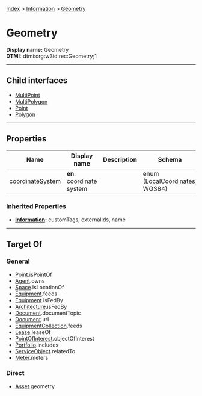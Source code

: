 [Index](../../index.md) > [Information](../Information.md) > [Geometry](#)
# Geometry

**Display name:** Geometry<br />
**DTMI:** dtmi:org:w3id:rec:Geometry;1

---

## Child interfaces
* [MultiPoint](MultiPoint.md)
* [MultiPolygon](MultiPolygon.md)
* [Point](Point.md)
* [Polygon](Polygon.md)

---

## Properties

|Name|Display name|Description|Schema|Writable|
|-|-|-|-|-|
|coordinateSystem|**en**: coordinate system||enum (LocalCoordinates, WGS84)|True|
### Inherited Properties
* **[Information](../Information.md):** customTags, externalIds, name

---

## Target Of
### General
* [Point](../../Point/Point.md).isPointOf
* [Agent](../../Agent/Agent.md).owns
* [Space](../../Space/Space.md).isLocationOf
* [Equipment](../../Asset/Equipment/Equipment.md).feeds
* [Equipment](../../Asset/Equipment/Equipment.md).isFedBy
* [Architecture](../../Space/Architecture/Architecture.md).isFedBy
* [Document](../Document/Document.md).documentTopic
* [Document](../Document/Document.md).url
* [EquipmentCollection](../../Collection/Equipment-.md).feeds
* [Lease](../../Event/Lease.md).leaseOf
* [PointOfInterest](../PointOfInterest.md).objectOfInterest
* [Portfolio](../../Collection/Portfolio.md).includes
* [ServiceObject](../ServiceObject/ServiceObject.md).relatedTo
* [Meter](../../Asset/Equipment/Meter/Meter.md).meters
### Direct
* [Asset](../../Asset/Asset.md).geometry

